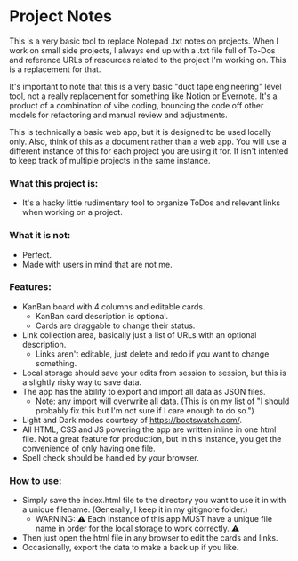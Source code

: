 # Project Notes

This is a very basic tool to replace Notepad .txt notes on projects. When I work on small side projects, I always end up with a .txt file full of To-Dos and reference URLs of resources related to the project I'm working on. This is a replacement for that.

It's important to note that this is a very basic "duct tape engineering" level tool, not a really replacement for something like Notion or Evernote. It's a product of a combination of vibe coding, bouncing the code off other models for refactoring and manual review and adjustments.

This is technically a basic web app, but it is designed to be used locally only. Also, think of this as a document rather than a web app. You will use a different instance of this for each project you are using it for. It isn't intented to keep track of multiple projects in the same instance.

### What this project is:
* It's a hacky little rudimentary tool to organize ToDos and relevant links when working on a project.

### What it is not:
* Perfect. 
* Made with users in mind that are not me.

### Features:

- KanBan board with 4 columns and editable cards.
  - KanBan card description is optional.
  - Cards are draggable to change their status.
- Link collection area, basically just a list of URLs with an optional description.
  - Links aren't editable, just delete and redo if you want to change something.
- Local storage should save your edits from session to session, but this is a slightly risky way to save data.
- The app has the ability to export and import all data as JSON files.
  - Note: any import will overwrite all data. (This is on my list of "I should probably fix this but I'm not sure if I care enough to do so.")
- Light and Dark modes courtesy of https://bootswatch.com/.
- All HTML, CSS and JS powering the app are written inline in one html file. Not a great feature for production, but in this instance, you get the convenience of only having one file.
- Spell check should be handled by your browser.

### How to use: 

- Simply save the index.html file to the directory you want to use it in with a unique filename. (Generally, I keep it in my gitignore folder.)
  - WARNING: :warning: Each instance of this app MUST have a unique file name in order for the local storage to work correctly. :warning: 
- Then just open the html file in any browser to edit the cards and links.
- Occasionally, export the data to make a back up if you like. 



